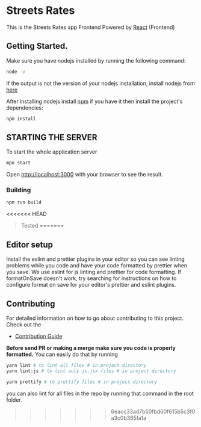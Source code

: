 # Streets Rates

This is the Streets Rates app Frontend Powered by [React](https://reactjs.org/) (Frontend)

## Getting Started.

Make sure you have nodejs installed by running the following command:

```bash
node -v
```


If the output is not the version of your nodejs installation, install nodejs from [here](https://nodejs.org/en/download/)

After installing nodejs install [npm](https://www.npmjs.com/package/npm)
if you have it then install the project's dependencies:

```bash
npm install
```

## STARTING THE SERVER

To start the whole application server

```bash
mpn start
```

Open [http://localhost:3000](http://localhost:3000) with your browser to see the result.

### **Building**

```bash
npm run build
```
<<<<<<< HEAD
> Tested
=======

## Editor setup

Install the eslint and prettier plugins in your editor so you can see linting problems while you code and have your code formatted by prettier when you save. We use eslint for js linting and prettier for code formatting. If formatOnSave doesn't work, try searching for instructions on how to configure format on save for your editor's prettier and eslint plugins.

## Contributing

For detailed information on how to go about contributing to this project. Check out the

- [Contribution Guide](docs/Contributing.md)

**Before send PR or making a merge make sure you code is properly formatted.** You can easily do that by running

```bash
yarn lint # to lint all files # in project directory
yarn lint:js # to lint only js,jsx files # in project directory

yarn prettify # to prettify files # in project directory
```

you can also lint for all files in the repo by running that command in the root folder.
>>>>>>> 6eacc33ad7b50fbd60f615b5c3f0a3c0b365fa1a
